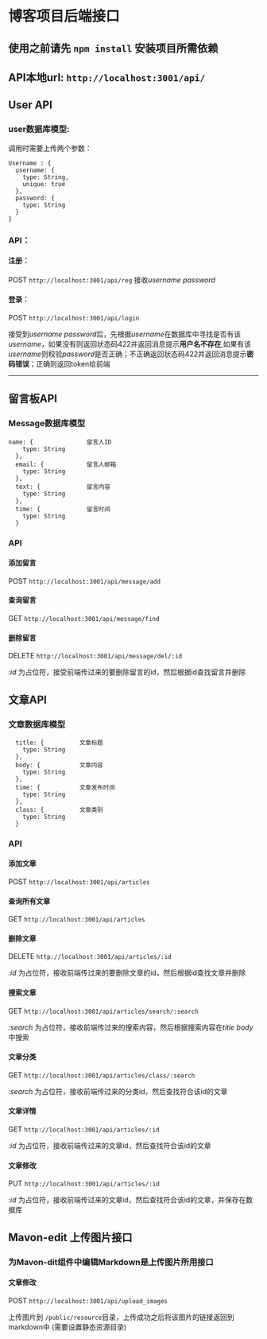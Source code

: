 # 博客项目后端接口
  
## 使用之前请先 ```npm install``` 安装项目所需依赖

## API本地url: ```http://localhost:3001/api/```

## User API
### user数据库模型:
调用时需要上传两个参数：
```
Username : {
  username: {
    type: String,
    unique: true
  },
  password: {
    type: String
  }
}
```
### API：

#### 注册：
POST ```http://localhost:3001/api/reg```  接收*username password* 

#### 登录：
POST ```http://localhost:3001/api/login``` 

接受到*username password*后，先根据*username*在数据库中寻找是否有该*username*，如果没有则返回状态码422并返回消息提示**用户名不存在**,如果有该*username*则校验*password*是否正确；不正确返回状态码422并返回消息提示**密码错误**；正确则返回token给前端


***

## 留言板API
### Message数据库模型
```
name: {               留言人ID
    type: String
  },
  email: {            留言人邮箱
    type: String
  },
  text: {             留言内容
    type: String
  },
  time: {             留言时间
    type: String
  }
```

### API

#### 添加留言
POST ```http://localhost:3001/api/message/add```

#### 查询留言
GET ```http://localhost:3001/api/message/find```

#### 删除留言
DELETE ```http://localhost:3001/api/message/del/:id```

*:id* 为占位符，接受前端传过来的要删除留言的id，然后根据id查找留言并删除

## 文章API
### 文章数据库模型
```
  title: {          文章标题
    type: String
  },
  body: {           文章内容
    type: String
  },
  time: {           文章发布时间
    type: String
  },
  class: {          文章类别
    type: String
  }
```

### API
#### 添加文章

POST ```http://localhost:3001/api/articles```

#### 查询所有文章

GET ```http://localhost:3001/api/articles```

#### 删除文章

DELETE ```http://localhost:3001/api/articles/:id```

*:id* 为占位符，接收前端传过来的要删除文章的id，然后根据id查找文章并删除

#### 搜索文章

GET ```http://localhost:3001/api/articles/search/:search```

*:search* 为占位符，接收前端传过来的搜索内容，然后根据搜索内容在*title body*中搜索

#### 文章分类

GET ```http://localhost:3001/api/articles/class/:search```

*:search* 为占位符，接收前端传过来的分类id，然后查找符合该id的文章

#### 文章详情

GET ```http://localhost:3001/api/articles/:id```

*:id* 为占位符，接收前端传过来的文章id，然后查找符合该id的文章

#### 文章修改

PUT ```http://localhost:3001/api/articles/:id```

*:id* 为占位符，接收前端传过来的文章id，然后查找符合该id的文章，并保存在数据库


## Mavon-edit 上传图片接口
### 为Mavon-dit组件中编辑Markdown是上传图片所用接口

#### 文章修改

POST ```http://localhost:3001/api/upload_images```

上传图片到 `/public/resource`目录，上传成功之后将该图片的链接返回到markdown中 (需要设置静态资源目录)



